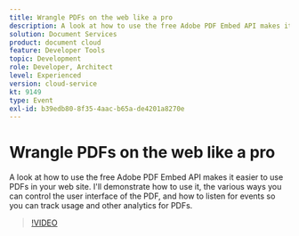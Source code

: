 ```yaml
---
title: Wrangle PDFs on the web like a pro
description: A look at how to use the free Adobe PDF Embed API makes it easier to use PDFs in your web site. I'll demonstrate how to use it, the various ways you can control the user interface of the PDF, and how to listen for events so you can track usage and other analytics for PDFs.
solution: Document Services
product: document cloud
feature: Developer Tools
topic: Development
role: Developer, Architect
level: Experienced
version: cloud-service
kt: 9149
type: Event
exl-id: b39edb80-8f35-4aac-b65a-de4201a8270e
---
```

# Wrangle PDFs on the web like a pro

A look at how to use the free Adobe PDF Embed API makes it easier to use PDFs in your web site. I'll demonstrate how to use it, the various ways you can control the user interface of the PDF, and how to listen for events so you can track usage and other analytics for PDFs.


>[!VIDEO](https://video.tv.adobe.com/v/337602/?quality=12&learn=on&hidetitle=true)

